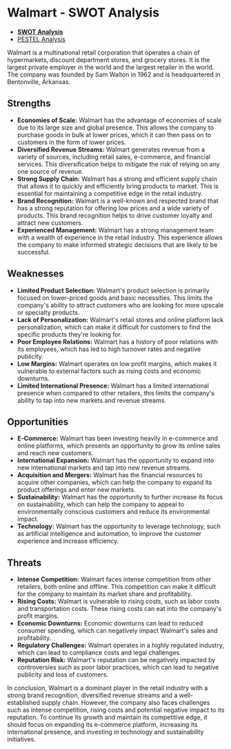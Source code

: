 # Walmart - SWOT Analysis

* [**SWOT Analysis**](SWOT-Walmart.md)
* [PESTEL Analysis](../pestel/PESTEL-Walmart.md)

Walmart is a multinational retail corporation that operates a chain of hypermarkets, discount department stores, and grocery stores. It is the largest private employer in the world and the largest retailer in the world. The company was founded by Sam Walton in 1962 and is headquartered in Bentonville, Arkansas.

## Strengths

* **Economies of Scale:** Walmart has the advantage of economies of scale due to its large size and global presence. This allows the company to purchase goods in bulk at lower prices, which it can then pass on to customers in the form of lower prices.
* **Diversified Revenue Streams:** Walmart generates revenue from a variety of sources, including retail sales, e-commerce, and financial services. This diversification helps to mitigate the risk of relying on any one source of revenue.
* **Strong Supply Chain:** Walmart has a strong and efficient supply chain that allows it to quickly and efficiently bring products to market. This is essential for maintaining a competitive edge in the retail industry.
* **Brand Recognition:** Walmart is a well-known and respected brand that has a strong reputation for offering low prices and a wide variety of products. This brand recognition helps to drive customer loyalty and attract new customers.
* **Experienced Management:** Walmart has a strong management team with a wealth of experience in the retail industry. This experience allows the company to make informed strategic decisions that are likely to be successful.

## Weaknesses

* **Limited Product Selection:** Walmart's product selection is primarily focused on lower-priced goods and basic necessities. This limits the company's ability to attract customers who are looking for more upscale or specialty products.
* **Lack of Personalization:** Walmart's retail stores and online platform lack personalization, which can make it difficult for customers to find the specific products they're looking for.
* **Poor Employee Relations:** Walmart has a history of poor relations with its employees, which has led to high turnover rates and negative publicity.
* **Low Margins:** Walmart operates on low profit margins, which makes it vulnerable to external factors such as rising costs and economic downturns.
* **Limited International Presence:** Walmart has a limited international presence when compared to other retailers, this limits the company's ability to tap into new markets and revenue streams.

## Opportunities

* **E-Commerce:** Walmart has been investing heavily in e-commerce and online platforms, which presents an opportunity to grow its online sales and reach new customers.
* **International Expansion:** Walmart has the opportunity to expand into new international markets and tap into new revenue streams.
* **Acquisition and Mergers:** Walmart has the financial resources to acquire other companies, which can help the company to expand its product offerings and enter new markets.
* **Sustainability:** Walmart has the opportunity to further increase its focus on sustainability, which can help the company to appeal to environmentally conscious customers and reduce its environmental impact.
* **Technology:** Walmart has the opportunity to leverage technology, such as artificial intelligence and automation, to improve the customer experience and increase efficiency.

## Threats

* **Intense Competition:** Walmart faces intense competition from other retailers, both online and offline. This competition can make it difficult for the company to maintain its market share and profitability.
* **Rising Costs:** Walmart is vulnerable to rising costs, such as labor costs and transportation costs. These rising costs can eat into the company's profit margins.
* **Economic Downturns:** Economic downturns can lead to reduced consumer spending, which can negatively impact Walmart's sales and profitability.
* **Regulatory Challenges:** Walmart operates in a highly regulated industry, which can lead to compliance costs and legal challenges.
* **Reputation Risk:** Walmart's reputation can be negatively impacted by controversies such as poor labor practices, which can lead to negative publicity and loss of customers.

In conclusion, Walmart is a dominant player in the retail industry with a strong brand recognition, diversified revenue streams and a well-established supply chain. However, the company also faces challenges such as intense competition, rising costs and potential negative impact to its reputation. To continue its growth and maintain its competitive edge, it should focus on expanding its e-commerce platform, increasing its international presence, and investing in technology and sustainability initiatives.
